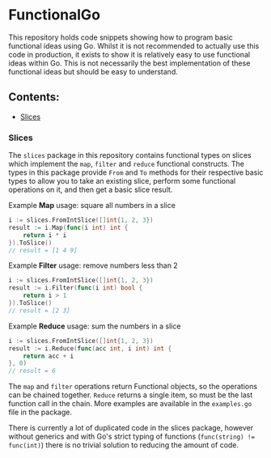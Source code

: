 # FunctionalGo

This repository holds code snippets showing how to program basic functional ideas using Go.
Whilst it is not recommended to actually use this code in production, it exists to show it is relatively easy to use functional ideas within Go.
This is not necessarily the best implementation of these functional ideas but should be easy to understand. 

## Contents:
- [Slices](#slices)

### Slices
The `slices` package in this repository contains functional types on slices which implement the `map`, `filter` and `reduce` functional constructs.
The types in this package provide `From` and `To` methods for their respective basic types to allow you to take an existing slice, perform some functional operations on it, and then get a basic slice result.

Example **Map** usage: square all numbers in a slice

```go
i := slices.FromIntSlice([]int{1, 2, 3})
result := i.Map(func(i int) int {
    return i * i
}).ToSlice()
// result = [1 4 9]
```

Example **Filter** usage: remove numbers less than 2

```go
i := slices.FromIntSlice([]int{1, 2, 3})
result := i.Filter(func(i int) bool {
    return i > 1
}).ToSlice()
// result = [2 3]
```

Example **Reduce** usage: sum the numbers in a slice
```go
i := slices.FromIntSlice([]int{1, 2, 3})
result := i.Reduce(func(acc int, i int) int {
    return acc + i
}, 0)
// result = 6
```

The `map` and `filter` operations return Functional objects, so the operations can be chained together. `Reduce` returns a single item, so must be the last function call in the chain.
More examples are available in the `examples.go` file in the package.

There is currently a lot of duplicated code in the slices package, however without generics and with Go's strict typing of functions (`func(string) != func(int)`) there is no trivial solution to reducing the amount of code.